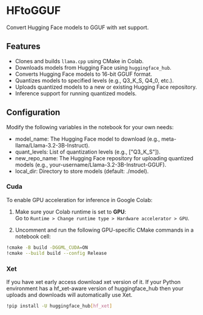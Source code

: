 # HFtoGGUF
Convert Hugging Face models to GGUF with xet support.

## Features
- Clones and builds `llama.cpp` using CMake in Colab.
- Downloads models from Hugging Face using `huggingface_hub`.
- Converts Hugging Face models to 16-bit GGUF format.
- Quantizes models to specified levels (e.g., Q3_K_S, Q4_0, etc.).
- Uploads quantized models to a new or existing Hugging Face repository.
- Inference support for running quantized models.

## Configuration

Modify the following variables in the notebook for your own needs:

- model_name: The Hugging Face model to download (e.g., meta-llama/Llama-3.2-3B-Instruct).
- quant_levels: List of quantization levels (e.g., ["Q3_K_S"]).
- new_repo_name: The Hugging Face repository for uploading quantized models (e.g., your-username/Llama-3.2-3B-Instruct-GGUF).
- local_dir: Directory to store models (default: ./model).

### Cuda 
To enable GPU acceleration for inference in Google Colab:

1. Make sure your Colab runtime is set to **GPU**:  
   Go to `Runtime > Change runtime type > Hardware accelerator > GPU`.

2. Uncomment and run the following GPU-specific CMake commands in a notebook cell:

```bash
!cmake -B build -DGGML_CUDA=ON
!cmake --build build --config Release
```
### Xet
If you have xet early access download xet version of it. If your Python environment has a hf_xet-aware version of huggingface_hub then your uploads and downloads will automatically use Xet.
```bash
!pip install -U huggingface_hub[hf_xet]
```

